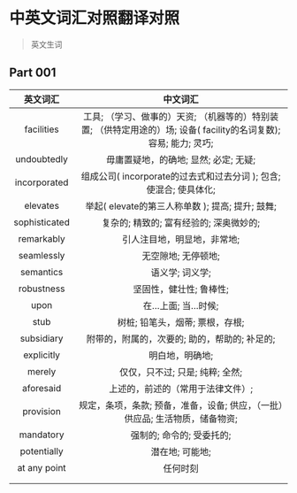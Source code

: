 # 中英文词汇对照翻译对照

> 英文生词

## Part 001

| 英文词汇 | 中文词汇 | 
|:--------:|:--------:|
|facilities|工具; （学习、做事的）天资; （机器等的）特别装置; （供特定用途的）场; 设备( facility的名词复数); 容易; 能力; 灵巧;|
|undoubtedly|毋庸置疑地，的确地; 显然; 必定; 无疑;|
|incorporated|组成公司( incorporate的过去式和过去分词 ); 包含; 使混合; 使具体化;|
|elevates|举起( elevate的第三人称单数 ); 提高; 提升; 鼓舞;|
|sophisticated| 复杂的; 精致的; 富有经验的; 深奥微妙的;|
|remarkably|引人注目地，明显地，非常地;|
|seamlessly|无空隙地; 无停顿地;|
|semantics|语义学; 词义学;|
|robustness|坚固性，健壮性; 鲁棒性;|
|upon|在…上面; 当…时候;|
|stub|树桩; 铅笔头，烟蒂; 票根，存根;|
|subsidiary|附带的，附属的，次要的; 助的，帮助的; 补足的;|
|explicitly|明白地，明确地;|
|merely|仅仅，只不过; 只是; 纯粹; 全然;|
|aforesaid|上述的，前述的（常用于法律文件）;|
|provision|规定，条项，条款; 预备，准备，设备; 供应，（一批）供应品; 生活物质，储备物资;|
|mandatory|强制的; 命令的; 受委托的;|
|potentially|潜在地; 可能地; |
|at any point|任何时刻|
|||
|||
